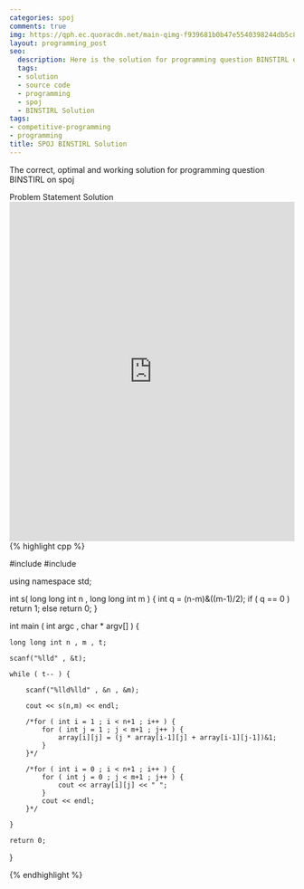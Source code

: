 ```yaml
---
categories: spoj
comments: true
img: https://qph.ec.quoracdn.net/main-qimg-f939681b0b47e5540398244db5c8966f?convert_to_webp=true
layout: programming_post
seo:
  description: Here is the solution for programming question BINSTIRL on spoj
  tags:
  - solution
  - source code
  - programming
  - spoj
  - BINSTIRL Solution
tags:
- competitive-programming
- programming
title: SPOJ BINSTIRL Solution
---
```

The correct, optimal and working solution for programming question BINSTIRL on spoj

<div class="ui secondary pointing large menu">
  <a class="grey item" data-tab="problem-statement">
    Problem Statement
  </a>
  <a class="active item grey" data-tab="solution">
    Solution
  </a>
</div>
<div class="ui bottom attached tab" data-tab="problem-statement">
    <iframe src="http://www.spoj.com/problems/BINSTIRL/" width="100%" height="600px" style="overflow: scroll; border: none;"></iframe>
</div>
<div class="ui bottom attached active tab" data-tab="solution">
{% highlight cpp %}

#include <iostream>
#include <cstdio>

using namespace std;

int s( long long int n , long long int m ) {
	int q = (n-m)&((m-1)/2);
	if ( q == 0 )
		return 1;
	else
		return 0;
}

int main ( int argc , char * argv[] ) {

	long long int n , m , t;

	scanf("%lld" , &t);

	while ( t-- ) {

		scanf("%lld%lld" , &n , &m);

		cout << s(n,m) << endl;

		/*for ( int i = 1 ; i < n+1 ; i++ ) {
			for ( int j = 1 ; j < m+1 ; j++ ) {
				array[i][j] = (j * array[i-1][j] + array[i-1][j-1])&1;
			}
		}*/

		/*for ( int i = 0 ; i < n+1 ; i++ ) {
			for ( int j = 0 ; j < m+1 ; j++ ) {
				cout << array[i][j] << " ";
			}
			cout << endl;
		}*/

	}

	return 0;
}


{% endhighlight %}
</div>

